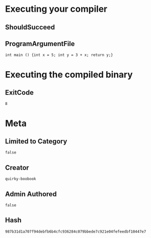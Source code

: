 # Executing your compiler

## ShouldSucceed

## ProgramArgumentFile

```
int main () {int x = 5; int y = 3 + x; return y;}
```

# Executing the compiled binary

## ExitCode

```
8
```

# Meta

## Limited to Category

```
false
```

## Creator

```
quirky-boobook
```

## Admin Authored

```
false
```

## Hash

```
987b31d1a707f94debfb6b4cfc936284c079bbede7c921e04fefeedbf10447e7
```
